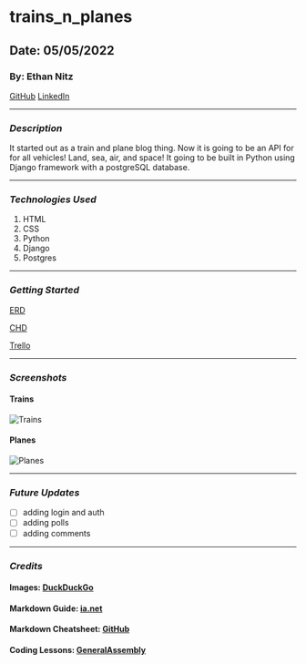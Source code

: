 # trains_n_planes
## Date: 05/05/2022
### By: Ethan Nitz
[GitHub](https://github.com/etnitz) [LinkedIn](https://www.linkedin.com/in/ethan-nitz-5822a112/)
***
### ***Description***
It started out as a train and plane blog thing. Now it is going to be an API for for all vehicles! Land, sea, air, and space! It going to be built in Python using Django framework with a postgreSQL database.
***
### ***Technologies Used***
1. HTML
2. CSS
3. Python
4. Django
5. Postgres

***
### ***Getting Started***
[ERD](https://lucid.app/lucidchart/571d064c-664a-4e75-bfc1-37fec6562a47/edit?beaconFlowId=ECCB49ABCA4BC807&page=0_0&invitationId=inv_ff3edc50-352d-489d-a978-476f779c7ddd#)

[CHD](https://lucid.app/lucidchart/abb69da1-a47b-4a85-b5de-6cf2bd17e23e/edit?invitationId=inv_866e9a96-c5da-4cd8-92c8-45507a6f5e2c&page=0_0#)

[Trello](https://trello.com/b/WLXCQ9aA/trains-n-planes)
***
### ***Screenshots***
#### Trains
![Trains](https://images.pexels.com/photos/73821/train-wreck-steam-locomotive-locomotive-railway-73821.jpeg?auto=compress&cs=tinysrgb&dpr=3&h=750&w=1260)

#### Planes
![Planes](https://c.pxhere.com/photos/c9/19/aircraft_mustang_air_force_propeller_plane_fly_usa-770900.jpg!s)

***
### ***Future Updates***
- [ ] adding login and auth
- [ ] adding polls
- [ ] adding comments

***
### ***Credits***
#### **Images:** [DuckDuckGo](https://duckduckgo.com/)
#### **Markdown Guide:** [ia.net](https://ia.net/writer/support/general/markdown-guide)
#### **Markdown Cheatsheet:** [GitHub](https://guides.github.com/pdfs/markdown-cheatsheet-online.pdf)
#### **Coding Lessons:** [GeneralAssembly](https://generalassemb.ly/)
